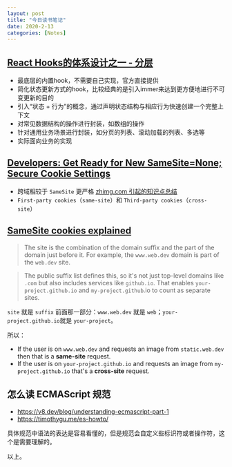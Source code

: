 ```yaml
---
layout: post
title: "今日读书笔记"
date: 2020-2-13
categories: [Notes]
---
```


## [React Hooks的体系设计之一 - 分层](https://zhuanlan.zhihu.com/p/106665408)

- 最底层的内置hook，不需要自己实现，官方直接提供
- 简化状态更新方式的hook，比较经典的是引入immer来达到更方便地进行不可变更新的目的
- 引入“状态 + 行为”的概念，通过声明状态结构与相应行为快速创建一个完整上下文
- 对常见数据结构的操作进行封装，如数组的操作
- 针对通用业务场景进行封装，如分页的列表、滚动加载的列表、多选等
- 实际面向业务的实现

## [Developers: Get Ready for New SameSite=None; Secure Cookie Settings](https://blog.chromium.org/2019/10/developers-get-ready-for-new.html)

- 跨域相较于 `SameSite` 更严格 [zhimg.com 引起的知识点总结](/2015-03-09/from-zhimg.html)
- `First-party cookies`（`same-site`）和 `Third-party cookies`（`cross-site`）[](https://clearcode.cc/blog/difference-between-first-party-third-party-cookies/)

## [SameSite cookies explained](https://web.dev/samesite-cookies-explained/)

> The site is the combination of the domain suffix and the part of the domain just before it. For example, the `www.web.dev` domain is part of the `web.dev` site.

> The public suffix list defines this, so it's not just top-level domains like `.com` but also includes services like `github.io`. That enables `your-project.github.io` and `my-project.github`.io to count as separate sites.

`site` 就是 `suffix` 前面那一部分：`www.web.dev` 就是 `web`；`your-project.github.io`就是 `your-project`。

所以：

- If the user is on `www.web.dev` and requests an image from `static.web.dev` then that is a **same-site** request.
- If the user is on `your-project.github.io` and requests an image from `my-project.github.io` that's a **cross-site** request.

## 怎么读 ECMAScript 规范

- https://v8.dev/blog/understanding-ecmascript-part-1
- https://timothygu.me/es-howto/

具体规范中语法的表达是容易看懂的，但是规范会自定义些标识符或者操作符，这个是需要理解的。

以上。
